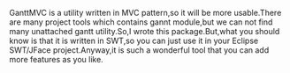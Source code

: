 GanttMVC is a utility written in MVC pattern,so it will be more usable.There are many project tools which contains gannt module,but we can not find many unattached gantt utility.So,I wrote this package.But,what you should know is that it is written in SWT,so you can just use it in your Eclipse SWT/JFace project.Anyway,it is such a wonderful tool that you can add more features as you like.